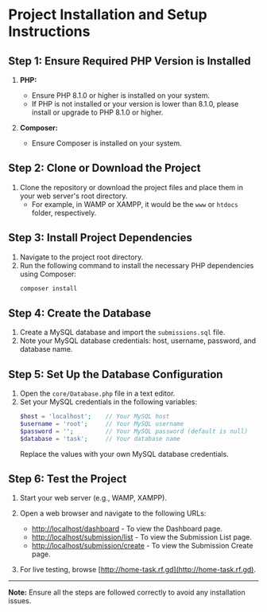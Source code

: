 # Project Installation and Setup Instructions

## Step 1: Ensure Required PHP Version is Installed

1. **PHP:**

   - Ensure PHP 8.1.0 or higher is installed on your system.
   - If PHP is not installed or your version is lower than 8.1.0, please install or upgrade to PHP 8.1.0 or higher.

2. **Composer:**
   - Ensure Composer is installed on your system.

## Step 2: Clone or Download the Project

1. Clone the repository or download the project files and place them in your web server's root directory.
   - For example, in WAMP or XAMPP, it would be the `www` or `htdocs` folder, respectively.

## Step 3: Install Project Dependencies

1. Navigate to the project root directory.
2. Run the following command to install the necessary PHP dependencies using Composer:
   ```bash
   composer install
   ```

## Step 4: Create the Database

1. Create a MySQL database and import the `submissions.sql` file.
2. Note your MySQL database credentials: host, username, password, and database name.

## Step 5: Set Up the Database Configuration

1. Open the `core/Database.php` file in a text editor.
2. Set your MySQL credentials in the following variables:
   ```php
   $host = 'localhost';    // Your MySQL host
   $username = 'root';     // Your MySQL username
   $password = '';         // Your MySQL password (default is null)
   $database = 'task';     // Your database name
   ```
   Replace the values with your own MySQL database credentials.

## Step 6: Test the Project

1. Start your web server (e.g., WAMP, XAMPP).
2. Open a web browser and navigate to the following URLs:

   - [http://localhost/dashboard](http://localhost/dashboard) - To view the Dashboard page.
   - [http://localhost/submission/list](http://localhost/submission/list) - To view the Submission List page.
   - [http://localhost/submission/create](http://localhost/submission/create) - To view the Submission Create page.

3. For live testing, browse [http://home-task.rf.gd](http://home-task.rf.gd).

---

**Note:** Ensure all the steps are followed correctly to avoid any installation issues.
